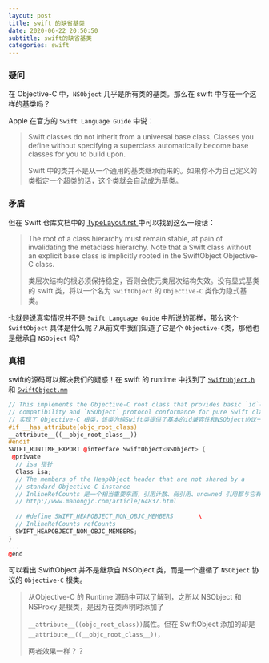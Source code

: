 ```yaml
---
layout: post
title: swift 的缺省基类
date: 2020-06-22 20:50:50
subtitle: swift的缺省基类
categories: swift
---
```


### 疑问

在 Objective-C 中，`NSObject` 几乎是所有类的基类。那么在 swift 中存在一个这样的基类吗？

<!-- more -->
Apple 在官方的 `Swift Language Guide` 中说：

>  Swift classes do not inherit from a universal base class. Classes you define without specifying a superclass automatically become base classes for you to build upon.
>
>  Swift 中的类并不是从一个通用的基类继承而来的。如果你不为自己定义的类指定一个超类的话，这个类就会自动成为基类。

### 矛盾

但在 Swift 仓库文档中的 [TypeLayout.rst ](https://github.com/apple/swift/blob/master/docs/ABI/TypeLayout.rst)中可以找到这么一段话：

> The root of a class hierarchy must remain stable, at pain of invalidating the metaclass hierarchy. Note that a Swift class without an explicit base class is implicitly rooted in the SwiftObject Objective-C class.
>
> 类层次结构的根必须保持稳定，否则会使元类层次结构失效。没有显式基类的 swift 类，将以一个名为 `SwiftObject` 的 `Objective-C` 类作为隐式基类。



也就是说真实情况并不是 `Swift Language Guide` 中所说的那样，那么这个 `SwiftObject` 具体是什么呢？从前文中我们知道了它是个 `Objective-C`类，那他也是继承自 `NSObject` 吗?

### 真相

swift的源码可以解决我们的疑惑！在 swift 的 runtime 中找到了 [`SwiftObject.h`](https://github.com/apple/swift/blob/f4db1dd7a4abba2685247e1a7415d4fcb91f640d/stdlib/public/runtime/SwiftObject.h) 和 [ `SwiftObject.mm`](https://github.com/apple/swift/blob/f4db1dd7a4abba2685247e1a7415d4fcb91f640d/stdlib/public/runtime/SwiftObject.mm)

```c++
// This implements the Objective-C root class that provides basic `id`- 
// compatibility and `NSObject` protocol conformance for pure Swift classes.
// 实现了 Objective-C 根类，该类为纯Swift类提供了基本的id兼容性和NSObject协议一致性。
#if __has_attribute(objc_root_class)
__attribute__((__objc_root_class__))
#endif
SWIFT_RUNTIME_EXPORT @interface SwiftObject<NSObject> {
 @private
  // isa 指针
  Class isa; 
  // The members of the HeapObject header that are not shared by a
  // standard Objective-C instance
  // InlineRefCounts 是一个相当重要东西，引用计数、弱引用、unowned 引用都与它有关
  // http://www.manongjc.com/article/64837.html
  
  // #define SWIFT_HEAPOBJECT_NON_OBJC_MEMBERS       \
  // InlineRefCounts refCounts
  SWIFT_HEAPOBJECT_NON_OBJC_MEMBERS;
}
...
@end
```

可以看出 SwiftObject 并不是继承自 NSObject 类，而是一个遵循了 `NSObject` 协议的 `Objective-C` 根类。

> 从Objective-C 的 Runtime 源码中可以了解到，之所以 NSObject 和 NSProxy 是根类，是因为在类声明时添加了
>
> `__attribute__((objc_root_class))`属性。但在 SwiftObject 添加的却是 `__attribute__((__objc_root_class__))`，
>
> 两者效果一样？？


